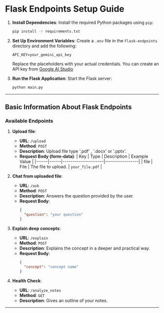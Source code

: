 # Flask Endpoints Setup Guide

1. **Install Dependencies**:
   Install the required Python packages using `pip`:
   ```bash
   pip install -r requirements.txt
   ```

2. **Set Up Environment Variables**:
   Create a `.env` file in the `Flask-endpoints` directory and add the following:
   ```env
   API_KEY=your_gemini_api_key
   ```
   Replace the placeholders with your actual credentials.
   You can create an API key from [Google AI Studio](https://aistudio.google.com/api-keys)

3. **Run the Flask Application**:
   Start the Flask server:
   ```bash
   python main.py
   ```

---

## Basic Information About Flask Endpoints

### Available Endpoints

1. **Upload file**:
   - **URL**: `/upload`
   - **Method**: `POST`
   - **Description**: Upload file type '.pdf' , '.docx' or '.pptx'.
   - **Request Body (form-data)**:
        | Key  | Type | Description         | Example Value   |
        |------|------|---------------------|-----------------|
        | file | File | The file to upload. | `your_file.pdf` |

2. **Chat from uploaded file**:
   - **URL**: `/ask`
   - **Method**: `POST`
   - **Description**: Answers the question provided by the user.
   - **Request Body**:
     ```json
     {
       "question": "your question"
     }
     ```

3. **Explain deep concepts**:
   - **URL**: `/explain`
   - **Method**: `POST`
   - **Description**: Explains the concept in a deeper and practical way.
   - **Request Body**:
     ```json
     {
       "concept": "concept name"
     }
     ```

4. **Health Check**:
   - **URL**: `/analyze_notes`
   - **Method**: `GET`
   - **Description**: Gives an outline of your notes.

---
